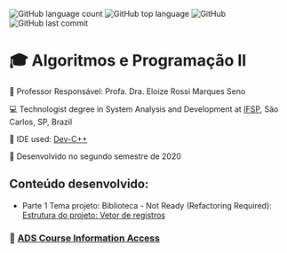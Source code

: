 ![GitHub language count](https://img.shields.io/github/languages/count/jmmarao/library-project-C)
![GitHub top language](https://img.shields.io/github/languages/top/jmmarao/library-project-C)
![GitHub](https://img.shields.io/github/license/jmmarao/library-project-C)
![GitHub last commit](https://img.shields.io/github/last-commit/jmmarao/library-project-C)


# :mortar_board: Algoritmos e Programação II

:triangular_flag_on_post: Professor Responsável: Profa. Dra. Eloize Rossi Marques Seno

:computer: Technologist degree in System Analysis and Development at [IFSP](https://www.ifsp.edu.br/), São Carlos, SP, Brazil

:triangular_ruler: IDE used: [Dev-C++](https://sourceforge.net/projects/orwelldevcpp/)

:calendar: Desenvolvido no segundo semestre de 2020

## Conteúdo desenvolvido:

- Parte 1 Tema projeto: Biblioteca - Not Ready (Refactoring Required): [Estrutura do projeto: Vetor de registros](https://github.com/jmmarao/library-project-C/blob/master/Tema8_Biblioteca_JoaoDomingues.cpp)


### :link: [ADS Course Information Access](https://scl.ifsp.edu.br/index.php/cursos.html?id=116:ads&catid=61)